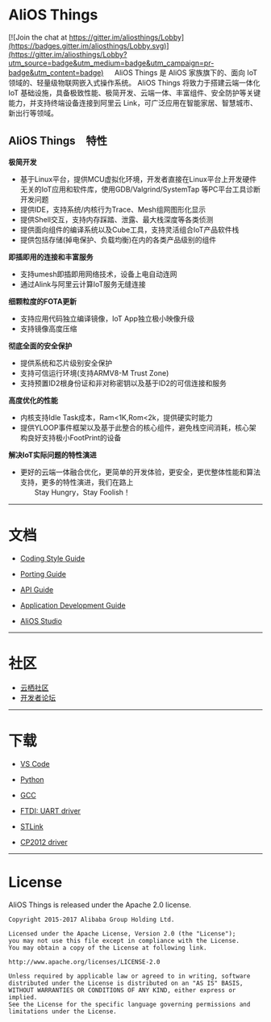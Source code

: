 # AliOS Things  

[![Join the chat at https://gitter.im/aliosthings/Lobby](https://badges.gitter.im/aliosthings/Lobby.svg)](https://gitter.im/aliosthings/Lobby?utm_source=badge&utm_medium=badge&utm_campaign=pr-badge&utm_content=badge)
　
AliOS Things 是 AliOS 家族旗下的、面向 IoT 领域的、轻量级物联网嵌入式操作系统。 AliOS Things 将致力于搭建云端一体化 IoT 基础设施，具备极致性能、极简开发、云端一体、丰富组件、安全防护等关键能力，并支持终端设备连接到阿里云 Link，可广泛应用在智能家居、智慧城市、新出行等领域。

## AliOS Things　特性

**极简开发**  

 - 基于Linux平台，提供MCU虚拟化环境，开发者直接在Linux平台上开发硬件无关的IoT应用和软件库，使用GDB/Valgrind/SystemTap 等PC平台工具诊断开发问题
 - 提供IDE，支持系统/内核行为Trace、Mesh组网图形化显示  
 - 提供Shell交互，支持内存踩踏、泄露、最大栈深度等各类侦测  
 - 提供面向组件的编译系统以及Cube工具，支持灵活组合IoT产品软件栈  
 - 提供包括存储(掉电保护、负载均衡)在内的各类产品级别的组件
  
**即插即用的连接和丰富服务**  

 - 支持umesh即插即用网络技术，设备上电自动连网  
 - 通过Alink与阿里云计算IoT服务无缝连接

**细颗粒度的FOTA更新**  

 - 支持应用代码独立编译镜像，IoT App独立极小映像升级  
 - 支持镜像高度压缩

**彻底全面的安全保护**
  
 - 提供系统和芯片级别安全保护  
 - 支持可信运行环境(支持ARMV8-M Trust Zone)  
 - 支持预置ID2根身份证和非对称密钥以及基于ID2的可信连接和服务

**高度优化的性能**
  
 - 内核支持Idle Task成本，Ram<1K,Rom<2k，提供硬实时能力  
 - 提供YLOOP事件框架以及基于此整合的核心组件，避免栈空间消耗，核心架构良好支持极小FootPrint的设备

**解决IoT实际问题的特性演进**
  
 - 更好的云端一体融合优化，更简单的开发体验，更安全，更优整体性能和算法支持，更多的特性演进，我们在路上  
　　Stay Hungry，Stay Foolish！

-----

# 文档

  * [Coding Style Guide](https://github.com/alibaba/AliOS-Things/wiki/AliOS-Things-Coding-Style-Guide)

  * [Porting Guide](https://github.com/alibaba/AliOS-Things/wiki/AliOS-Things-Porting-Guide)

  * [API Guide](https://github.com/alibaba/AliOS-Things/wiki/AliOS-Things-API-Guide)

  * [Application Development Guide](https://github.com/alibaba/AliOS-Things/wiki/AliOS-Things-APP-DEV-Guide)

  * [AliOS Studio](https://github.com/alibaba/AliOS-Things/wiki/AliOS-Things-Studio)

-----

# 社区

  * [云栖社区](https://yq.aliyun.com/teams/184)
  * [开发者论坛](https://bbs.aliyun.com/thread/410.html?spm=5176.bbsl394.0.0.LygX9J)

------

# 下载

  * [VS Code](https://code.visualstudio.com)

  * [Python](https://www.python.org/downloads/)

  * [GCC](https://launchpad.net/gcc-arm-embedded/+download)

  * [FTDI: UART driver](http://www.ftdichip.com/Drivers/D2XX.htm)

  * [STLink](http://www.st.com/content/st_com/en/products/development-tools/hardware-development-tools/development-tool-hardware-for-mcus/debug-hardware-for-mcus/debug-hardware-for-stm32-mcus/st-link-v2.html)

  * [CP2012 driver](https://www.silabs.com/products/development-tools/software/usb-to-uart-bridge-vcp-drivers)

------

# License

  AliOS Things is released under the Apache 2.0 license.

    Copyright 2015-2017 Alibaba Group Holding Ltd.

    Licensed under the Apache License, Version 2.0 (the "License");
    you may not use this file except in compliance with the License.
    You may obtain a copy of the License at following link.

    http://www.apache.org/licenses/LICENSE-2.0

    Unless required by applicable law or agreed to in writing, software
    distributed under the License is distributed on an "AS IS" BASIS,
    WITHOUT WARRANTIES OR CONDITIONS OF ANY KIND, either express or implied.
    See the License for the specific language governing permissions and
    limitations under the License.
